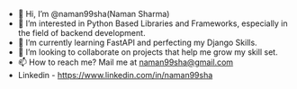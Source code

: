 - 👋 Hi, I’m @naman99sha(Naman Sharma)
- 👀 I’m interested in Python Based Libraries and Frameworks, especially in the field of backend development.
- 🌱 I’m currently learning FastAPI and perfecting my Django Skills.
- 💞️ I’m looking to collaborate on projects that help me grow my skill set.
- 📫 How to reach me? Mail me at naman99sha@gmail.com
- Linkedin - https://www.linkedin.com/in/naman99sha
<!---
naman99sha/naman99sha is a ✨ special ✨ repository because its `README.md` (this file) appears on your GitHub profile.
You can click the Preview link to take a look at your changes.
--->
